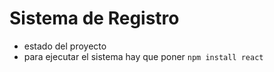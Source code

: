 <h1>Sistema de Registro</h1>

- estado del proyecto
- para ejecutar el sistema hay que poner
``` npm install react ```
